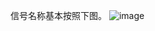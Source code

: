 信号名称基本按照下图。
![image](https://github.com/user-attachments/assets/78c2e8fb-8bfb-4f7e-a48f-f8b37c718492)

